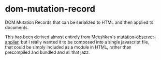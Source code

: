 # dom-mutation-record
DOM Mutation Records that can be serialized to HTML and then applied to documents.

This has been derived almost entirely from Meeshkan's [mutation-observer-applier](https://github.com/meeshkan/mutation-observer-applier),
but I really wanted it to be composed into a single javascript file, that could be simply included as a
module in HTML, rather than precompiled and bundled and all that jazz.

